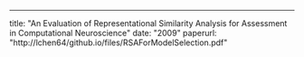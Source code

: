 ---
title: "An Evaluation of Representational Similarity Analysis for Assessment in Computational Neuroscience"
date: "2009"
paperurl: "http://lchen64/github.io/files/RSAForModelSelection.pdf"
